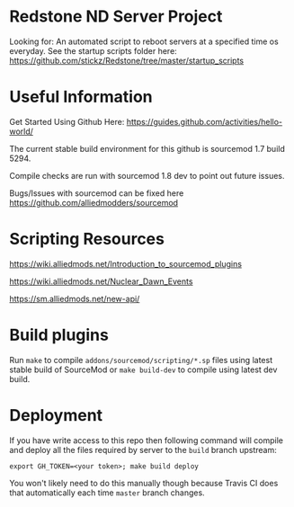 # Redstone ND Server Project
Looking for: An automated script to reboot servers at a specified time os everyday.
See the startup scripts folder here: https://github.com/stickz/Redstone/tree/master/startup_scripts

# Useful Information
Get Started Using Github Here: https://guides.github.com/activities/hello-world/

The current stable build environment for this github is sourcemod 1.7 build 5294.

Compile checks are run with sourcemod 1.8 dev to point out future issues.

Bugs/Issues with sourcemod can be fixed here https://github.com/alliedmodders/sourcemod

# Scripting Resources
https://wiki.alliedmods.net/Introduction_to_sourcemod_plugins

https://wiki.alliedmods.net/Nuclear_Dawn_Events

https://sm.alliedmods.net/new-api/

# Build plugins

Run `make` to compile `addons/sourcemod/scripting/*.sp` files using latest stable build of SourceMod or `make build-dev` to compile using latest dev build.

# Deployment

If you have write access to this repo then following command will compile and
deploy all the files required by server to the `build` branch upstream:

```
export GH_TOKEN=<your token>; make build deploy
```

You won't likely need to do this manually though because Travis CI does
that automatically each time `master` branch changes.

